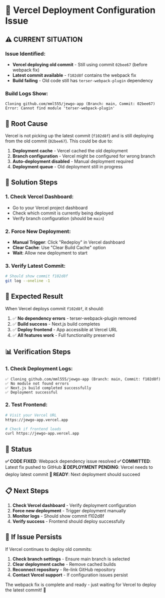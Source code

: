 # 🔧 Vercel Deployment Configuration Issue

## ⚠️ **CURRENT SITUATION**

### **Issue Identified**:
- **Vercel deploying old commit** - Still using commit `02bee67` (before webpack fix)
- **Latest commit available** - `f102d8f` contains the webpack fix
- **Build failing** - Old code still has `terser-webpack-plugin` dependency

### **Build Logs Show**:
```
Cloning github.com/mml555/jewgo-app (Branch: main, Commit: 02bee67)
Error: Cannot find module 'terser-webpack-plugin'
```

## 🔧 **Root Cause**

Vercel is not picking up the latest commit (`f102d8f`) and is still deploying from the old commit (`02bee67`). This could be due to:

1. **Deployment cache** - Vercel cached the old deployment
2. **Branch configuration** - Vercel might be configured for wrong branch
3. **Auto-deployment disabled** - Manual deployment required
4. **Deployment queue** - Old deployment still in progress

## 🎯 **Solution Steps**

### **1. Check Vercel Dashboard**:
- Go to your Vercel project dashboard
- Check which commit is currently being deployed
- Verify branch configuration (should be `main`)

### **2. Force New Deployment**:
- **Manual Trigger**: Click "Redeploy" in Vercel dashboard
- **Clear Cache**: Use "Clear Build Cache" option
- **Wait**: Allow new deployment to start

### **3. Verify Latest Commit**:
```bash
# Should show commit f102d8f
git log --oneline -1
```

## 🚀 **Expected Result**

When Vercel deploys commit `f102d8f`, it should:
1. ✅ **No dependency errors** - terser-webpack-plugin removed
2. ✅ **Build success** - Next.js build completes
3. ✅ **Deploy frontend** - App accessible at Vercel URL
4. ✅ **All features work** - Full functionality preserved

## 📊 **Verification Steps**

### **1. Check Deployment Logs**:
```
✅ Cloning github.com/mml555/jewgo-app (Branch: main, Commit: f102d8f)
✅ No module not found errors
✅ Next.js build completed successfully
✅ Deployment successful
```

### **2. Test Frontend**:
```bash
# Visit your Vercel URL
https://jewgo-app.vercel.app

# Check if frontend loads
curl https://jewgo-app.vercel.app
```

## 🎉 **Status**

**✅ CODE FIXED**: Webpack dependency issue resolved
**✅ COMMITTED**: Latest fix pushed to GitHub
**⏳ DEPLOYMENT PENDING**: Vercel needs to deploy latest commit
**🚀 READY**: Next deployment should succeed

## 📋 **Next Steps**

1. **Check Vercel dashboard** - Verify deployment configuration
2. **Force new deployment** - Trigger deployment manually
3. **Monitor logs** - Should show commit f102d8f
4. **Verify success** - Frontend should deploy successfully

## 🔧 **If Issue Persists**

If Vercel continues to deploy old commits:
1. **Check branch settings** - Ensure main branch is selected
2. **Clear deployment cache** - Remove cached builds
3. **Reconnect repository** - Re-link GitHub repository
4. **Contact Vercel support** - If configuration issues persist

The webpack fix is complete and ready - just waiting for Vercel to deploy the latest commit! 🚀 